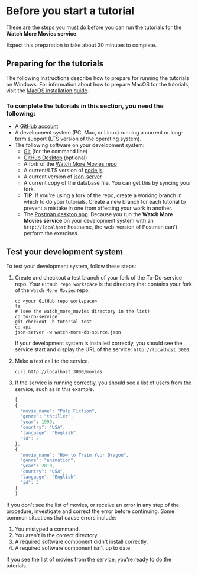 # Before you  start a tutorial

These are the steps you must do before you can run
the tutorials for the **Watch More Movies service**.

Expect this preparation to take about 20 minutes to complete.

## Preparing for the tutorials

The following instructions describe how to prepare for running the tutorials on Windows.
For information about how to prepare MacOS for the tutorials, visit the [MacOS installation guide](quickstart/macos_installation.md).

### To complete the tutorials in this section, you need the following:

* A [GitHub account](https://github.com)
* A development system (PC, Mac, or Linux) running a current or
long-term support (LTS version of the operating system).
* The following software on your development system:
    * [Git](https://docs.github.com/en/get-started/quickstart/set-up-git) (for the command line)
    * [GitHub Desktop](https://desktop.github.com) (optional)
    * A fork of the [Watch More Movies repo](https://github.com/skym97/watch_more_movies)
    * A current/LTS version of [node.js](https://nodejs.org/en/)
    * A current version of [json-server](https://www.npmjs.com/package/json-server)
    * A current copy of the database file. You can get this by syncing your fork.
    * **TIP**: If you're using a fork of the repo, create a working branch in which to do your tutorials. Create a new branch for each tutorial to prevent a mistake in one from affecting your work in another.
    * The [Postman desktop app](https://www.postman.com/downloads/). Because you run the **Watch More Movies service** on your development system with an `http://localhost` hostname, the web-version of Postman can't perform the exercises.

## Test your development system

To test your development system, follow these steps:

1. Create and checkout a test branch of your fork of the To-Do-service repo. Your `GitHub repo workspace` is the directory that contains your fork of the `Watch More Movies` repo.

    ```shell
    cd <your GitHub repo workspace>
    ls
    # (see the watch_more_movies directory in the list)
    cd to-do-service
    git checkout -b tutorial-test
    cd api
    json-server -w watch-more-db-source.json
    ```

    If your development system is installed correctly, you should see
    the service start and display the URL of the service: `http://localhost:3000`.

2. Make a test call to the service.

    ```shell
    curl http://localhost:3000/movies
    ```

3. If the service is running correctly, you should see a list of users from the service, such as in this example.

    ```js
    [
    {
      "movie_name": "Pulp Fiction",
      "genre": "thriller",
      "year": 1999,
      "country": "USA",
      "language": "English",
      "id": 2
    },
    {
      "movie_name": "How to Train Your Dragon",
      "genre": "animation",
      "year": 2010,
      "country": "USA",
      "language": "English",
      "id": 3
    }
    ]
    ```

If you don't see the list of movies, or receive an error in any step
of the procedure, investigate and correct the error before continuing.
Some common situations that cause errors include:

1. You mistyped a command.
2. You aren't in the correct directory.
3. A required software component didn't install correctly.
4. A required software component isn't up to date.

If you see the list of movies from the service, you're ready to do
the tutorials.
